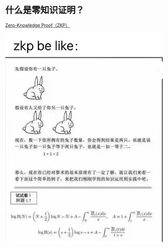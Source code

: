# 什么是零知识证明？

[Zero-Knowledge Proof（ZKP）](https://blog.chain.link/what-is-a-zero-knowledge-proof-zkp/)



![image-20220929132602964](assets/image-20220929132602964.png)